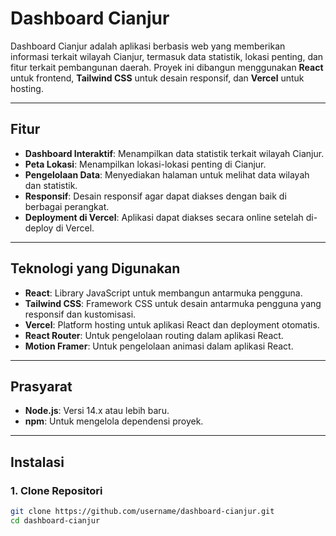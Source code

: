 # Dashboard Cianjur

Dashboard Cianjur adalah aplikasi berbasis web yang memberikan informasi terkait wilayah Cianjur, termasuk data statistik, lokasi penting, dan fitur terkait pembangunan daerah. Proyek ini dibangun menggunakan **React** untuk frontend, **Tailwind CSS** untuk desain responsif, dan **Vercel** untuk hosting.

---

## Fitur

- **Dashboard Interaktif**: Menampilkan data statistik terkait wilayah Cianjur.
- **Peta Lokasi**: Menampilkan lokasi-lokasi penting di Cianjur.
- **Pengelolaan Data**: Menyediakan halaman untuk melihat data wilayah dan statistik.
- **Responsif**: Desain responsif agar dapat diakses dengan baik di berbagai perangkat.
- **Deployment di Vercel**: Aplikasi dapat diakses secara online setelah di-deploy di Vercel.

---

## Teknologi yang Digunakan

- **React**: Library JavaScript untuk membangun antarmuka pengguna.
- **Tailwind CSS**: Framework CSS untuk desain antarmuka pengguna yang responsif dan kustomisasi.
- **Vercel**: Platform hosting untuk aplikasi React dan deployment otomatis.
- **React Router**: Untuk pengelolaan routing dalam aplikasi React.
- **Motion Framer**: Untuk pengelolaan animasi dalam aplikasi React.

---

## Prasyarat

- **Node.js**: Versi 14.x atau lebih baru.
- **npm**: Untuk mengelola dependensi proyek.

---

## Instalasi

### 1. Clone Repositori

```bash
git clone https://github.com/username/dashboard-cianjur.git
cd dashboard-cianjur
```
